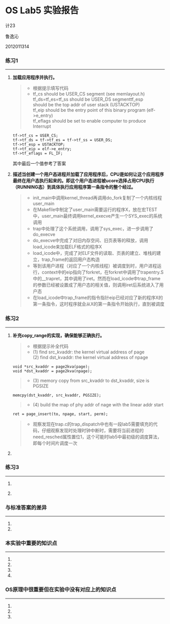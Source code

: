 # OS Lab5 实验报告

计23

鲁逸沁

2012011314

### 练习1
---
1.	<b>加载应用程序并执行。</b>

	> * 根据提示填写代码
	> * tf_cs should be USER_CS segment (see memlayout.h)<br/>
	tf_ds=tf_es=tf_ss should be USER_DS segmenttf_esp<br/>
	should be the top addr of user stack (USTACKTOP)<br/>
	tf_eip should be the entry point of this binary program (elf->e_entry)<br/>
	tf_eflags should be set to enable computer to produce Interrupt<br/>
	```
	tf->tf_cs = USER_CS;
    tf->tf_ds = tf->tf_es = tf->tf_ss = USER_DS;
    tf->tf_esp = USTACKTOP;
    tf->tf_eip = elf->e_entry;
    tf->tf_eflags = FL_IF;
	```
	其中最后一个值参考了答案

2.	<b>描述当创建一个用户态进程并加载了应用程序后，CPU是如何让这个应用程序最终在用户态执行起来的。即这个用户态进程被ucore选择占用CPU执行（RUNNING态）到具体执行应用程序第一条指令的整个经过。</b>
	
	> * init_main中调用kernel_thread再调用do_fork复制了一个内核线程user_main
	> * 在Makefile中制定了user_main需要运行的程序X，放在宏TEST中，user_main最终调用kernel_execve产生一个SYS_exec的系统调用
	> * trap中处理了这个系统调用，调用了sys_exec，进一步调用了do_execve
	> * do_execve中完成了对旧内存空间、旧页表等的释放，调用load_icode来加载ELF格式的程序X
	> * load_icode中，完成了对ELF文件的读取、页表的建立、堆栈的建立，trap_frame的返回用户态构造
	> * 等到该用户进程（对应了一个内核线程）被调度到时，用户进程运行，context中的eip指向了forkret，在forkret中调用了trapentry.S中的__trapret，其中调用了iret。然而在load_icode中trap_frame的参数已经被设置成了用户态的相关值，则调用iret后系统进入了用户态
	> * 在load_icode中trap_frame的指令指针eip已经对应了新的程序X的第一条指令，这时程序就会从X的第一条指令开始执行，直到被调度

### 练习2
---
1.	<b>补充copy_range的实现，确保能够正确执行。</b>
	> * 根据提示补全代码
	> * (1) find src_kvaddr: the kernel virtual address of page<br/>
	(2) find dst_kvaddr: the kernel virtual address of npage
	```
	void *src_kvaddr = page2kva(page);
	void *dst_kvaddr = page2kva(npage);
	```
	> * (3) memory copy from src_kvaddr to dst_kvaddr, size is PGSIZE
	```
	memcpy(dst_kvaddr, src_kvaddr, PGSIZE);
	```
	> * (4) build the map of phy addr of  nage with the linear addr start
	```
	ret = page_insert(to, npage, start, perm);
	```
	> * 观察发现在trap.c的trap_dispatch中也有一段lab5需要填充的代码，仔细观察发现时处理时钟中断时，需要将当前进程的need_resched属性置位1，这个可能时lab5中最初级的调度算法，即每个时间片调度一次

2.	<b></b>

### 练习3
---
1.	<b></b>
	
	
2.	<b></b>

### 与标准答案的差异
---
1.	
2.	

### 本实验中重要的知识点
---
1.	
2.	
3.	
4.	

### OS原理中很重要但在实验中没有对应上的知识点
---
1.	
2.	
3.	
